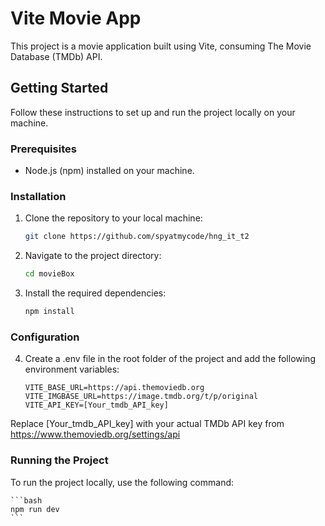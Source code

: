 # Vite Movie App

This project is a movie application built using Vite, consuming The Movie Database (TMDb) API.

## Getting Started

Follow these instructions to set up and run the project locally on your machine.

### Prerequisites

- Node.js (npm) installed on your machine.

### Installation

1. Clone the repository to your local machine:

   ```bash
   git clone https://github.com/spyatmycode/hng_it_t2

   ```

2. Navigate to the project directory:

   ```bash
   cd movieBox

   ```

3. Install the required dependencies:

   ```bash
   npm install
   ```

### Configuration

4. Create a .env file in the root folder of the project and add the following environment variables:

   ```plaintext
   VITE_BASE_URL=https://api.themoviedb.org
   VITE_IMGBASE_URL=https://image.tmdb.org/t/p/original
   VITE_API_KEY=[Your_tmdb_API_key]
   ```

Replace [Your_tmdb_API_key] with your actual TMDb API key from https://www.themoviedb.org/settings/api

### Running the Project

To run the project locally, use the following command:

    ```bash
    npm run dev
    ```
